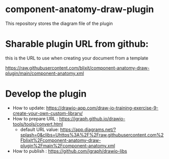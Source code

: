 # component-anatomy-draw-plugin

This repository stores the diagram file of the plugin

# Sharable plugin URL from github:

this is the URL to use when creating your document from a template

https://raw.githubusercontent.com/blixit/component-anatomy-draw-plugin/main/component-anatomy.xml

# Develop the plugin

- How to update: https://drawio-app.com/draw-io-training-exercise-9-create-your-own-custom-library/
- How to prepare URL : https://jgraph.github.io/drawio-tools/tools/convert.html
  - default URL value: https://app.diagrams.net/?splash=0&clibs=Uhttps%3A%2F%2Fraw.githubusercontent.com%2Fblixit%2Fcomponent-anatomy-draw-plugin%2Fmain%2Fcomponent-anatomy.xml
- How to publish : https://github.com/jgraph/drawio-libs

